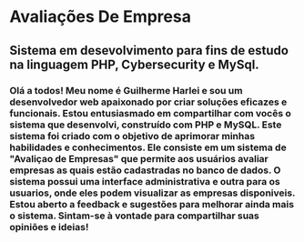 # Avaliações De Empresa

## Sistema em desevolvimento para fins de estudo na linguagem PHP, Cybersecurity e MySql.

### Olá a todos! Meu nome é Guilherme Harlei e sou um desenvolvedor web apaixonado por criar soluções eficazes e funcionais. Estou entusiasmado em compartilhar com vocês o sistema que desenvolvi, construído com PHP e MySQL. Este sistema foi criado com o objetivo de aprimorar minhas habilidades e conhecimentos. Ele consiste em um sistema de "Avaliçao de Empresas" que permite aos usuários avaliar empresas as quais estão cadastradas no banco de dados. O sistema possui uma interface administrativa e outra para os usuarios, onde eles podem visualizar as empresas disponiveis. Estou aberto a feedback e sugestões para melhorar ainda mais o sistema. Sintam-se à vontade para compartilhar suas opiniões e ideias!
